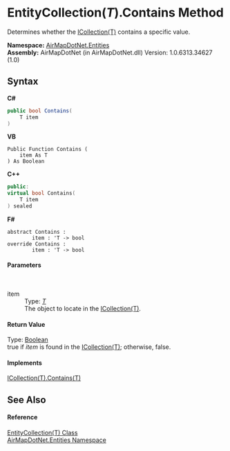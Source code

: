 # EntityCollection(*T*).Contains Method 
 

Determines whether the <a href="http://msdn2.microsoft.com/en-us/library/92t2ye13" target="_blank">ICollection(T)</a> contains a specific value.

**Namespace:**&nbsp;<a href="98571a09-2783-53ee-6a50-029c1c8ea39b">AirMapDotNet.Entities</a><br />**Assembly:**&nbsp;AirMapDotNet (in AirMapDotNet.dll) Version: 1.0.6313.34627 (1.0)

## Syntax

**C#**<br />
``` C#
public bool Contains(
	T item
)
```

**VB**<br />
``` VB
Public Function Contains ( 
	item As T
) As Boolean
```

**C++**<br />
``` C++
public:
virtual bool Contains(
	T item
) sealed
```

**F#**<br />
``` F#
abstract Contains : 
        item : 'T -> bool 
override Contains : 
        item : 'T -> bool 
```


#### Parameters
&nbsp;<dl><dt>item</dt><dd>Type: <a href="929ef46f-1a2b-4b91-72eb-6bef623247e5">*T*</a><br />The object to locate in the <a href="http://msdn2.microsoft.com/en-us/library/92t2ye13" target="_blank">ICollection(T)</a>.</dd></dl>

#### Return Value
Type: <a href="http://msdn2.microsoft.com/en-us/library/a28wyd50" target="_blank">Boolean</a><br />true if *item* is found in the <a href="http://msdn2.microsoft.com/en-us/library/92t2ye13" target="_blank">ICollection(T)</a>; otherwise, false.

#### Implements
<a href="http://msdn2.microsoft.com/en-us/library/k5cf1d56" target="_blank">ICollection(T).Contains(T)</a><br />

## See Also


#### Reference
<a href="929ef46f-1a2b-4b91-72eb-6bef623247e5">EntityCollection(T) Class</a><br /><a href="98571a09-2783-53ee-6a50-029c1c8ea39b">AirMapDotNet.Entities Namespace</a><br />